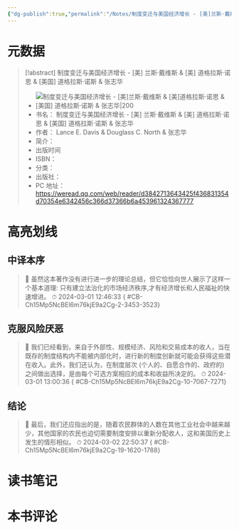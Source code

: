 ```yaml
---
{"dg-publish":true,"permalink":"/Notes/制度变迁与美国经济增长 - [美]兰斯·戴维斯 & [美]道格拉斯·诺思 & [美国] 道格拉斯·诺斯 & 张志华/"}
---
```



# 元数据

> [!abstract] 制度变迁与美国经济增长 - [美] 兰斯·戴维斯 & [美] 道格拉斯·诺思 & [美国] 道格拉斯·诺斯 & 张志华
> - ![ 制度变迁与美国经济增长 - [美]兰斯·戴维斯 & [美]道格拉斯·诺思 & [美国] 道格拉斯·诺斯 & 张志华|200](https://res.weread.qq.com/wrepub/CB_Ggr1dh1bN6j96j96kf1Lh3AM_parsecover)
> - 书名： 制度变迁与美国经济增长 - [美] 兰斯·戴维斯 & [美] 道格拉斯·诺思 & [美国] 道格拉斯·诺斯 & 张志华
> - 作者： Lance E. Davis & Douglass C. North & 张志华
> - 简介：
> - 出版时间
> - ISBN：
> - 分类：
> - 出版社：
> - PC 地址：https://weread.qq.com/web/reader/d3842713643425f436831354d70354e6342456c366d37366b6a453961324367777

# 高亮划线

## 中译本序

> 📌 虽然这本著作没有进行进一步的理论总结，但它恰恰向世人展示了这样一个基本道理: 只有建立法治化的市场经济秩序,才有经济增长和人民福祉的快速增进。
> ⏱ 2024-03-01 12:46:33
{ #CB-Ch15Mp5NcBEl6m76kjE9a2Cg-2-3453-3523}


## 克服风险厌恶

> 📌 我们已经看到，来自于外部性、规模经济、风险和交易成本的收人，当在既存的制度结构内不能被内部化时，进行新的制度创新就可能会获得这些潜在收入。此外，我们还认为，在制度层次 (个人的、自愿合作的、政府的) 之间做出选择，是由每个可选方案相应的成本和收益所决定的。
> ⏱ 2024-03-01 13:00:36
{ #CB-Ch15Mp5NcBEl6m76kjE9a2Cg-10-7067-7271}


## 结论

> 📌 最后，我们还应指出的是，随着农民群体的人数在其他工业社会中越来越少，其他国家的农民也迫切需要制度安排以重新分配收人，这和美国历史上发生的情形相似。
> ⏱ 2024-03-02 22:50:37
{ #CB-Ch15Mp5NcBEl6m76kjE9a2Cg-19-1620-1788}


# 读书笔记

# 本书评论
